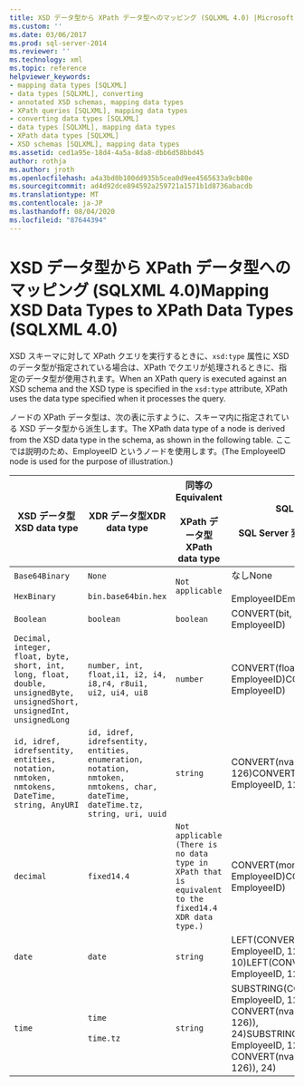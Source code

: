 ```yaml
---
title: XSD データ型から XPath データ型へのマッピング (SQLXML 4.0) |Microsoft Docs
ms.custom: ''
ms.date: 03/06/2017
ms.prod: sql-server-2014
ms.reviewer: ''
ms.technology: xml
ms.topic: reference
helpviewer_keywords:
- mapping data types [SQLXML]
- data types [SQLXML], converting
- annotated XSD schemas, mapping data types
- XPath queries [SQLXML], mapping data types
- converting data types [SQLXML]
- data types [SQLXML], mapping data types
- XPath data types [SQLXML]
- XSD schemas [SQLXML], mapping data types
ms.assetid: ced1a95e-18d4-4a5a-8da8-dbb6d58bbd45
author: rothja
ms.author: jroth
ms.openlocfilehash: a4a3bd0b100dd935b5cea0d9ee4565633a9cb80e
ms.sourcegitcommit: ad4d92dce894592a259721a1571b1d8736abacdb
ms.translationtype: MT
ms.contentlocale: ja-JP
ms.lasthandoff: 08/04/2020
ms.locfileid: "87644394"
---
```

# <a name="mapping-xsd-data-types-to-xpath-data-types-sqlxml-40"></a><span data-ttu-id="10134-102">XSD データ型から XPath データ型へのマッピング (SQLXML 4.0)</span><span class="sxs-lookup"><span data-stu-id="10134-102">Mapping XSD Data Types to XPath Data Types (SQLXML 4.0)</span></span>
  <span data-ttu-id="10134-103">XSD スキーマに対して XPath クエリを実行するときに、`xsd:type` 属性に XSD のデータ型が指定されている場合は、XPath でクエリが処理されるときに、指定のデータ型が使用されます。</span><span class="sxs-lookup"><span data-stu-id="10134-103">When an XPath query is executed against an XSD schema and the XSD type is specified in the `xsd:type` attribute, XPath uses the data type specified when it processes the query.</span></span>  
  
 <span data-ttu-id="10134-104">ノードの XPath データ型は、次の表に示すように、スキーマ内に指定されている XSD データ型から派生します。</span><span class="sxs-lookup"><span data-stu-id="10134-104">The XPath data type of a node is derived from the XSD data type in the schema, as shown in the following table.</span></span> <span data-ttu-id="10134-105">ここでは説明のため、EmployeeID というノードを使用します。</span><span class="sxs-lookup"><span data-stu-id="10134-105">(The EmployeeID node is used for the purpose of illustration.)</span></span>  
  
|<span data-ttu-id="10134-106">XSD データ型</span><span class="sxs-lookup"><span data-stu-id="10134-106">XSD data type</span></span>|<span data-ttu-id="10134-107">XDR データ型</span><span class="sxs-lookup"><span data-stu-id="10134-107">XDR data type</span></span>|<span data-ttu-id="10134-108">同等の</span><span class="sxs-lookup"><span data-stu-id="10134-108">Equivalent</span></span><br /><br /> <span data-ttu-id="10134-109">XPath データ型</span><span class="sxs-lookup"><span data-stu-id="10134-109">XPath data type</span></span>|<span data-ttu-id="10134-110">SQL Server</span><span class="sxs-lookup"><span data-stu-id="10134-110">SQL Server</span></span><br /><br /> <span data-ttu-id="10134-111">SQL Server 変換</span><span class="sxs-lookup"><span data-stu-id="10134-111">conversion that is used</span></span>|  
|-------------------|-------------------|------------------------------------|--------------------------------------------|  
|`Base64Binary`<br /><br /> `HexBinary`|`None`<br /><br /> `bin.base64bin.hex`|`Not applicable`|<span data-ttu-id="10134-112">なし</span><span class="sxs-lookup"><span data-stu-id="10134-112">None</span></span><br /><br /> <span data-ttu-id="10134-113">EmployeeID</span><span class="sxs-lookup"><span data-stu-id="10134-113">EmployeeID</span></span>|  
|`Boolean`|`boolean`|`boolean`|<span data-ttu-id="10134-114">CONVERT(bit, EmployeeID)</span><span class="sxs-lookup"><span data-stu-id="10134-114">CONVERT(bit, EmployeeID)</span></span>|  
|`Decimal, integer, float, byte, short, int, long, float, double, unsignedByte, unsignedShort, unsignedInt, unsignedLong`|`number, int, float,i1, i2, i4, i8,r4, r8ui1, ui2, ui4, ui8`|`number`|<span data-ttu-id="10134-115">CONVERT(float(53), EmployeeID)</span><span class="sxs-lookup"><span data-stu-id="10134-115">CONVERT(float(53), EmployeeID)</span></span>|  
|`id, idref, idrefsentity, entities, notation, nmtoken, nmtokens, DateTime, string, AnyURI`|`id, idref, idrefsentity, entities, enumeration, notation, nmtoken, nmtokens, char, dateTime, dateTime.tz, string, uri, uuid`|`string`|<span data-ttu-id="10134-116">CONVERT(nvarchar(4000), EmployeeID, 126)</span><span class="sxs-lookup"><span data-stu-id="10134-116">CONVERT(nvarchar(4000), EmployeeID, 126)</span></span>|  
|`decimal`|`fixed14.4`|`Not applicable (There is no data type in XPath that is equivalent to the fixed14.4 XDR data type.)`|<span data-ttu-id="10134-117">CONVERT(money, EmployeeID)</span><span class="sxs-lookup"><span data-stu-id="10134-117">CONVERT(money, EmployeeID)</span></span>|  
|`date`|`date`|`string`|<span data-ttu-id="10134-118">LEFT(CONVERT(nvarchar(4000), EmployeeID, 126), 10)</span><span class="sxs-lookup"><span data-stu-id="10134-118">LEFT(CONVERT(nvarchar(4000), EmployeeID, 126), 10)</span></span>|  
|`time`|`time`<br /><br /> `time.tz`|`string`|<span data-ttu-id="10134-119">SUBSTRING(CONVERT(nvarchar(4000), EmployeeID, 126), 1 + CHARINDEX(N'T', CONVERT(nvarchar(4000), EmployeeID, 126)), 24)</span><span class="sxs-lookup"><span data-stu-id="10134-119">SUBSTRING(CONVERT(nvarchar(4000), EmployeeID, 126), 1 + CHARINDEX(N'T', CONVERT(nvarchar(4000), EmployeeID, 126)), 24)</span></span>|  
  
  
